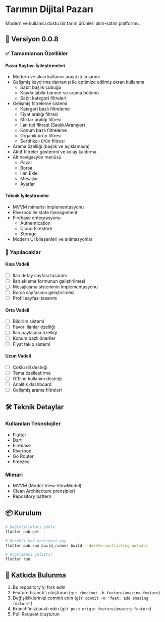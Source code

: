 # Tarımın Dijital Pazarı

Modern ve kullanıcı dostu bir tarım ürünleri alım-satım platformu.

## 🚀 Versiyon 0.0.8

### ✅ Tamamlanan Özellikler

#### Pazar Sayfası İyileştirmeleri
- Modern ve akıcı kullanıcı arayüzü tasarımı
- Gelişmiş kaydırma davranışı ile optimize edilmiş ekran kullanımı
  - Sabit başlık çubuğu
  - Kaydırılabilir banner ve arama bölümü
  - Sabit kategori filtreleri
- Gelişmiş filtreleme sistemi
  - Kategori bazlı filtreleme
  - Fiyat aralığı filtresi
  - Miktar aralığı filtresi
  - İlan tipi filtresi (Satılık/Aranıyor)
  - Konum bazlı filtreleme
  - Organik ürün filtresi
  - Sertifikalı ürün filtresi
- Arama özelliği (başlık ve açıklamada)
- Aktif filtreler gösterimi ve kolay kaldırma
- Alt navigasyon menüsü
  - Pazar
  - Borsa
  - İlan Ekle
  - Mesajlar
  - Ayarlar

#### Teknik İyileştirmeler
- MVVM mimarisi implementasyonu
- Riverpod ile state management
- Firebase entegrasyonu
  - Authentication
  - Cloud Firestore
  - Storage
- Modern UI bileşenleri ve animasyonlar

### 📝 Yapılacaklar

#### Kısa Vadeli
- [ ] İlan detay sayfası tasarımı
- [ ] İlan ekleme formunun geliştirilmesi
- [ ] Mesajlaşma sisteminin implementasyonu
- [ ] Borsa sayfasının geliştirilmesi
- [ ] Profil sayfası tasarımı

#### Orta Vadeli
- [ ] Bildirim sistemi
- [ ] Favori ilanlar özelliği
- [ ] İlan paylaşma özelliği
- [ ] Konum bazlı öneriler
- [ ] Fiyat takip sistemi

#### Uzun Vadeli
- [ ] Çoklu dil desteği
- [ ] Tema özelleştirme
- [ ] Offline kullanım desteği
- [ ] Analitik dashboard
- [ ] Gelişmiş arama filtreleri

## 🛠️ Teknik Detaylar

### Kullanılan Teknolojiler
- Flutter
- Dart
- Firebase
- Riverpod
- Go Router
- Freezed

### Mimari
- MVVM (Model-View-ViewModel)
- Clean Architecture prensipleri
- Repository pattern

## 📦 Kurulum

```bash
# Bağımlılıkları yükle
flutter pub get

# Gerekli kod üretimini yap
flutter pub run build_runner build --delete-conflicting-outputs

# Uygulamayı çalıştır
flutter run
```

## 🤝 Katkıda Bulunma
1. Bu repository'yi fork edin
2. Feature branch'i oluşturun (`git checkout -b feature/amazing-feature`)
3. Değişikliklerinizi commit edin (`git commit -m 'feat: add amazing feature'`)
4. Branch'inizi push edin (`git push origin feature/amazing-feature`)
5. Pull Request oluşturun
